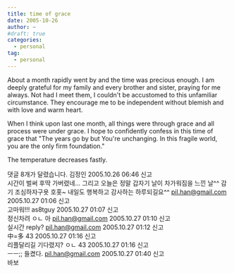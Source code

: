 ```yaml
---
title: time of grace
date: 2005-10-26
author: ~
#draft: true
categories:
  - personal
tag:
  - personal
---
```




About a month rapidly went by and the time was precious enough.
I am deeply grateful for my family and every brother and sister, praying for me always.
Not had I meet them, I couldn't be accustomed to this unfamiliar circumstance.
They encourage me to be independent without blemish and with love and warm heart.

When I think upon last one month, all things were through grace and all process were under grace.
I hope to confidently confess in this time of grace that
"The years go by but You're unchanging.
In this fragile world, you are the only firm foundation."



The temperature decreases fastly.


 댓글  8개가 달렸습니다.
 김정인 2005.10.26 06:46 신고   
시간이 벌써 후딱 가버렸네...
그리고 오늘은 정말 갑자기 날이 차가워짐을 느낀 날^^
감기 조심하자구욧 호홋~ 내일도 행복하고 감사하는 하루되길요^^
 pil.han@gmail.com 2005.10.27 01:06 신고   
고마워!!!
 as8tguy 2005.10.27 01:07 신고   
정신차려 ㅇㄴ 아
 pil.han@gmail.com 2005.10.27 01:10 신고   
실시간 reply?
 pil.han@gmail.com 2005.10.27 01:12 신고   
中=多
 43 2005.10.27 01:16 신고   
리플달리길 기다렸지? ㅇㄴ
 43 2005.10.27 01:16 신고   
ㅡㅡ;; 들켰다.
 pil.han@gmail.com 2005.10.27 01:40 신고   
바보





